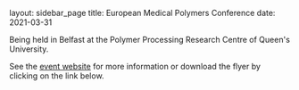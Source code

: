 layout: sidebar_page
title: European Medical Polymers Conference
date: 2021-03-31

Being held in Belfast at the Polymer Processing Research Centre of Queen's University.
<!--break-->
See the [event website](http://www.4spe.org/conferences/spe-european-conference-medical-polymers) for more information or download the flyer by clicking on the link below.